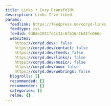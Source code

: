 ```yaml
---
title: Links • Cory Dransfeldt
description: Links I've liked.
params:
  feedlink: https://feedpress.me/coryd-links
  feedtype: rss
  feedid: 9d0de2011fe4c31c6fb16a1b42fe066c
  websites:
    https://coryd.dev/: false
    https://coryd.dev/contact: false
    https://coryd.dev/feeds: false
    https://coryd.dev/links/: false
    https://coryd.dev/music/: false
    https://coryd.dev/now: false
    https://coryd.dev/webrings: false
  blogrolls: []
  recommended: []
  recommender: []
  categories: []
  relme: {}
---
```

